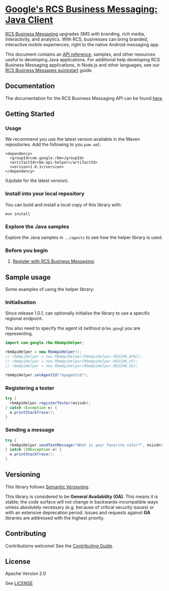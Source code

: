 # [Google's RCS Business Messaging: Java Client](https://github.com/rcs-business-messaging/rbm-api-examples/tree/master/java/rbm-api-helper)

[RCS Business Messaging](https://developers.google.com/business-communications/rcs-business-messaging/guides/get-started/how-it-works) upgrades SMS with branding, rich media, interactivity,
and analytics. With RCS, businesses can bring branded, interactive mobile experiences, right to the native Android messaging app.

This document contains an [API reference](https://developers.google.com/business-communications/rcs-business-messaging/reference/rest), samples,
and other resources useful to developing Java applications. For additional help developing RCS Business Messaging applications, in Node.js and
other languages, see our [RCS Business Messages quickstart](https://developers.google.com/business-communications/rcs-business-messaging/guides/get-started/first-agent)
guide.

## Documentation

The documentation for the RCS Business Messaging API can be found [here](https://developers.google.com/business-communications/rcs-business-messaging/reference/rest).

## Getting Started


### Usage

We recommend you use the latest version available
in the Maven repositories. Add the following to you `pom.xml`:

```
<dependency>
  <groupId>com.google.rbm</groupId>
  <artifactId>rbm-api-helper</artifactId>
  <version>1.0.1</version>
</dependency>
```

(Update for the latest version).

### Install into your local repository

You can build and install a local copy of this library with:

```
mvn install
```

### Explore the Java samples

Explore the Java samples in `../agents` to see how the helper library is used.

### Before you begin

1.  [Register with RCS Business Messaging](https://developers.google.com/business-communications/rcs-business-messaging/guides/get-started/register-partner).

## Sample usage

Some examples of using the helper library:

### Initialisation
Since release 1.0.1, can optionally initialise the library to use a specific regional endpoint.

You also need to specify the agent id (without `@rbm.goog`) you are representing.

```java
import com.google.rbm.RbmApiHelper;

rbmApiHelper = new RbmApiHelper();
// rbmApiHelper = new RbmApiHelper(RbmApiHelper.REGION_APAC);
// rbmApiHelper = new RbmApiHelper(RbmApiHelper.REGION_US);
// rbmApiHelper = new RbmApiHelper(RbmApiHelper.REGION_EU);

rbmApiHelper.setAgentId("myagentid");
```

### Registering a tester

```java
try {
  rbmApiHelper.registerTester(msisdn);
} catch (Exception e) {
  e.printStackTrace();
}
```

### Sending a message

```java
try {
  rbmApiHelper.sendTextMessage("What is your favorite color?", msisdn);
} catch (IOException e) {
  e.printStackTrace();
}
```

## Versioning

This library follows [Semantic Versioning](http://semver.org/).

This library is considered to be **General Availability (GA)**. This means it
is stable; the code surface will not change in backwards-incompatible ways
unless absolutely necessary (e.g. because of critical security issues) or with
an extensive deprecation period. Issues and requests against **GA** libraries
are addressed with the highest priority.

## Contributing

Contributions welcome! See the [Contributing Guide](https://github.com/rcs-business-messaging/rbm-api-examples/blob/master/CONTRIBUTING.md).

## License

Apache Version 2.0

See [LICENSE](https://github.com/rcs-business-messaging/rbm-api-examples/blob/master/LICENSE)